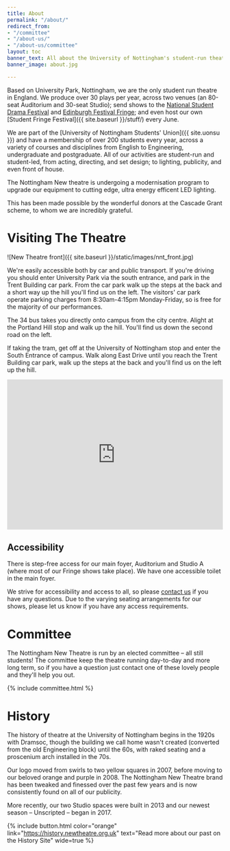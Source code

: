 ```yaml
---
title: About
permalink: "/about/"
redirect_from:
- "/committee"
- "/about-us/"
- "/about-us/committee"
layout: toc
banner_text: All about the University of Nottingham's student-run theatre
banner_image: about.jpg

---
```

Based on University Park, Nottingham, we are the only student run theatre in England. We produce over 30 plays per year, across two venues (an 80-seat Auditorium and 30-seat Studio); send shows to the [National Student Drama Festival](http://nsdf.org.uk) and [Edinburgh Festival Fringe](http://edfringe.com); and even host our own [Student Fringe Festival]({{ site.baseurl }}/stuff/) every June.

We are part of the [University of Nottingham Students' Union]({{ site.uonsu }}) and have a membership of over 200 students every year, across a variety of courses and disciplines from English to Engineering, undergraduate and postgraduate. All of our activities are student-run and student-led, from acting, directing, and set design; to lighting, publicity, and even front of house.

The Nottingham New theatre is undergoing a modernisation program to upgrade our equipment to cutting edge, ultra energy efficent LED lighting.

This has been made possible by the wonderful donors at the Cascade Grant scheme, to whom we are incredibly grateful.

# Visiting The Theatre

![New Theatre front]({{ site.baseurl }}/static/images/nnt_front.jpg)

We're easily accessible both by car and public transport. If you're driving you should enter University Park via the south entrance, and park in the Trent Building car park. From the car park walk up the steps at the back and a short way up the hill you'll find us on the left. The visitors' car park operate parking charges from 8:30am-4:15pm Monday-Friday, so is free for the majority of our performances.

The 34 bus takes you directly onto campus from the city centre. Alight at the Portland Hill stop and walk up the hill. You'll find us down the second road on the left.

If taking the tram, get off at the University of Nottingham stop and enter the South Entrance of campus. Walk along East Drive until you reach the Trent Building car park, walk up the steps at the back and you'll find us on the left up the hill.

<iframe src="https://www.google.com/maps/ms?ie=UTF8&hl=en&t=m&msa=0&msid=203809243894156050253.00047251533fd25ea073d&source=embed&ll=52.93819,-1.197166&spn=0.018105,0.017166&z=14&output=embed" width="100%" height="350" frameborder="0" marginwidth="0" marginheight="0" scrolling="no"></iframe>

## Accessibility

There is step-free access for our main foyer, Auditorium and Studio A (where most of our Fringe shows take place). We have one accessible toilet in the main foyer.

We strive for accessibility and access to all, so please [contact us](mailto:boxoffice@newtheatre.org.uk) if you have any questions. Due to the varying seating arrangements for our shows, please let us know if you have any access requirements.

# Committee

The Nottingham New Theatre is run by an elected committee – all still students! The committee keep the theatre running day-to-day and more long term, so if you have a question just contact one of these lovely people and they'll help you out.

{% include committee.html %}

# History

The history of theatre at the University of Nottingham begins in the 1920s with Dramsoc, though the building we call home wasn't created (converted from the old Engineering block) until the 60s, with raked seating and a proscenium arch installed in the 70s.

Our logo moved from swirls to two yellow squares in 2007, before moving to our beloved orange and purple in 2008. The Nottingham New Theatre brand has been tweaked and finessed over the past few years and is now consistently found on all of our publicity.

More recently, our two Studio spaces were built in 2013 and our newest season – Unscripted – began in 2017.

{% include button.html color="orange" link="https://history.newtheatre.org.uk" text="Read more about our past on the History Site" wide=true %}